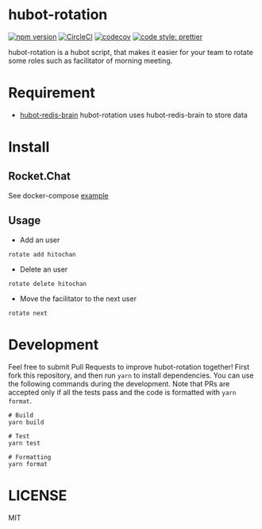 # hubot-rotation

[![npm version](https://badge.fury.io/js/hubot-rotation.svg)](https://badge.fury.io/js/hubot-rotation)
[![CircleCI](https://circleci.com/gh/hitochan777/hubot-rotation.svg?style=svg)](https://circleci.com/gh/hitochan777/hubot-rotation)
[![codecov](https://codecov.io/gh/hitochan777/hubot-rotation/branch/master/graph/badge.svg)](https://codecov.io/gh/hitochan777/hubot-rotation)
[![code style: prettier](https://img.shields.io/badge/code_style-prettier-ff69b4.svg?style=flat-square)](https://github.com/prettier/prettier)

hubot-rotation is a hubot script, that makes it easier for your team to rotate some roles such as facilitator of morning meeting.

# Requirement

- [hubot-redis-brain](https://github.com/hubotio/hubot-redis-brain)
  hubot-rotation uses hubot-redis-brain to store data

# Install

## Rocket.Chat
See docker-compose [example](https://github.com/hitochan777/hubot-rotation/tree/master/example/docker-compose.yml)

## Usage

* Add an user
```
rotate add hitochan
```

* Delete an user
```
rotate delete hitochan
```

* Move the facilitator to the next user
```
rotate next
```

# Development

Feel free to submit Pull Requests to improve hubot-rotation together!
First fork this repository, and then run `yarn` to install dependencies.
You can use the following commands during the development.
Note that PRs are accepted only if all the tests pass and the code is formatted with `yarn format`. 
```
# Build
yarn build

# Test 
yarn test

# Formatting
yarn format
```

# LICENSE
MIT
